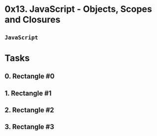 # 0x13. JavaScript - Objects, Scopes and Closures

## `JavaScript`

# Tasks

## 0. Rectangle #0

## 1. Rectangle #1

## 2. Rectangle #2

## 3. Rectangle #3
